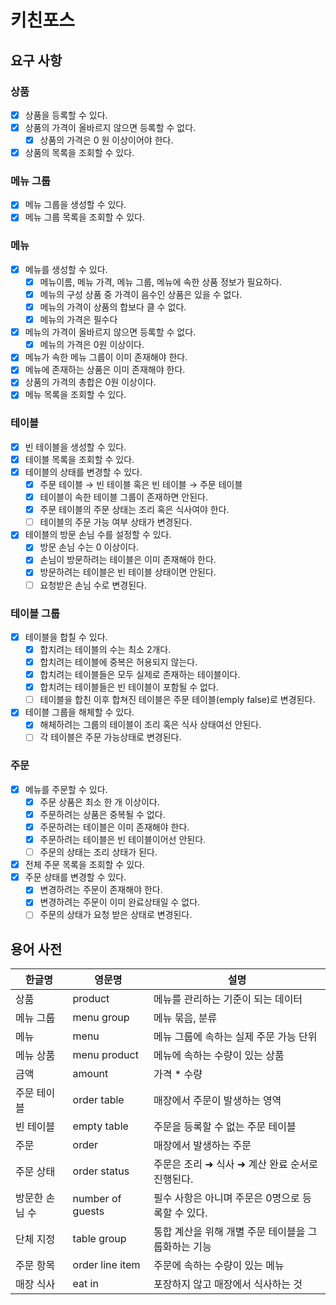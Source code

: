 # 키친포스

## 요구 사항

### 상품

- [x] 상품을 등록할 수 있다.
- [x] 상품의 가격이 올바르지 않으면 등록할 수 없다.
    - [x] 상품의 가격은 0 원 이상이어야 한다.
- [x] 상품의 목록을 조회할 수 있다.

### 메뉴 그룹

- [x] 메뉴 그룹을 생성할 수 있다.
- [x] 메뉴 그룹 목록을 조회할 수 있다.

### 메뉴

- [x] 메뉴를 생성할 수 있다.
    - [x] 메뉴이름, 메뉴 가격, 메뉴 그룹, 메뉴에 속한 상품 정보가 필요하다.
    - [x] 메뉴의 구성 상품 중 가격이 음수인 상품은 있을 수 없다.
    - [x] 메뉴의 가격이 상품의 합보다 클 수 없다.
    - [x] 메뉴의 가격은 필수다
- [x] 메뉴의 가격이 올바르지 않으면 등록할 수 없다.
    - [x] 메뉴의 가격은 0원 이상이다.
- [x] 메뉴가 속한 메뉴 그룹이 이미 존재해야 한다.
- [x] 메뉴에 존재하는 상품은 이미 존재해야 한다.
- [x] 상품의 가격의 총합은 0원 이상이다.
- [x] 메뉴 목록을 조회할 수 있다.

### 테이블

- [x] 빈 테이블을 생성할 수 있다.
- [x] 테이블 목록을 조회할 수 있다.
- [x] 테이블의 상태를 변경할 수 있다.
    - [x] 주문 테이블 → 빈 테이블 혹은 빈 테이블 → 주문 테이블
    - [x] 테이블이 속한 테이블 그룹이 존재하면 안된다.
    - [x] 주문 테이블의 주문 상태는 조리 혹은 식사여야 한다.
    - [ ] 테이블의 주문 가능 여부 상태가 변경된다.
- [x] 테이블의 방문 손님 수를 설정할 수 있다.
    - [x] 방문 손님 수는 0 이상이다.
    - [x] 손님이 방문하려는 테이블은 이미 존재해야 한다.
    - [x] 방문하려는 테이블은 빈 테이블 상태이면 안된다.
    - [ ] 요청받은 손님 수로 변경된다.

### 테이블 그룹

- [x] 테이블을 합칠 수 있다.
    - [x] 합치려는 테이블의 수는 최소 2개다.
    - [x] 합치려는 테이블에 중복은 허용되지 않는다.
    - [x] 합치려는 테이블들은 모두 실제로 존재하는 테이블이다.
    - [x] 합치려는 테이블들은 빈 테이블이 포함될 수 없다.
    - [ ] 테이블을 합친 이후 합쳐진 테이블은 주문 테이블(emply false)로 변경된다.
- [x] 테이블 그룹을 해체할 수 있다.
    - [x] 해체하려는 그룹의 테이블이 조리 혹은 식사 상태여선 안된다.
    - [ ] 각 테이블은 주문 가능상태로 변경된다.

### 주문

- [x] 메뉴를 주문할 수 있다.
    - [x] 주문 상품은 최소 한 개 이상이다.
    - [x] 주문하려는 상품은 중복될 수 없다.
    - [x] 주문하려는 테이블은 이미 존재해야 한다.
    - [x] 주문하려는 테이블은 빈 테이블이어선 안된다.
    - [ ] 주문의 상태는 조리 상태가 된다.
- [x] 전체 주문 목록을 조회할 수 있다.
- [x] 주문 상태를 변경할 수 있다.
    - [x] 변경하려는 주문이 존재해야 한다.
    - [x] 변경하려는 주문이 이미 완료상태일 수 없다.
    - [ ] 주문의 상태가 요청 받은 상태로 변경된다.

## 용어 사전

| 한글명      | 영문명              | 설명                            |
|----------|------------------|-------------------------------|
| 상품       | product          | 메뉴를 관리하는 기준이 되는 데이터           |
| 메뉴 그룹    | menu group       | 메뉴 묶음, 분류                     |
| 메뉴       | menu             | 메뉴 그룹에 속하는 실제 주문 가능 단위        |
| 메뉴 상품    | menu product     | 메뉴에 속하는 수량이 있는 상품             |
| 금액       | amount           | 가격 * 수량                       |
| 주문 테이블   | order table      | 매장에서 주문이 발생하는 영역              |
| 빈 테이블    | empty table      | 주문을 등록할 수 없는 주문 테이블           |
| 주문       | order            | 매장에서 발생하는 주문                  |
| 주문 상태    | order status     | 주문은 조리 ➜ 식사 ➜ 계산 완료 순서로 진행된다. |
| 방문한 손님 수 | number of guests | 필수 사항은 아니며 주문은 0명으로 등록할 수 있다. |
| 단체 지정    | table group      | 통합 계산을 위해 개별 주문 테이블을 그룹화하는 기능 |
| 주문 항목    | order line item  | 주문에 속하는 수량이 있는 메뉴             |
| 매장 식사    | eat in           | 포장하지 않고 매장에서 식사하는 것           |
